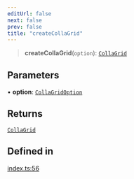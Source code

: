 ```yaml
---
editUrl: false
next: false
prev: false
title: "createCollaGrid"
---
```


> **createCollaGrid**(`option`): [`CollaGrid`](/api/classes/collagrid/)

## Parameters

• **option**: [`CollaGridOption`](/api/interfaces/collagridoption/)

## Returns

[`CollaGrid`](/api/classes/collagrid/)

## Defined in

[index.ts:56](https://github.com/collagrid/Collagrid/blob/3ab53a2129dce66dabded680a42e74d77a46d39a/packages/core/src/index.ts#L56)
